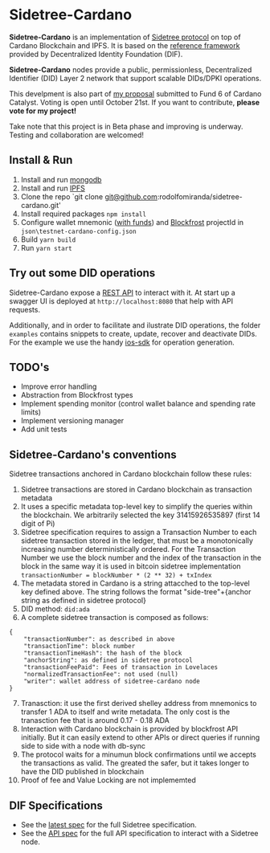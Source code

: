 # Sidetree-Cardano

**Sidetree-Cardano** is an implementation of [Sidetree protocol](https://identity.foundation/sidetree/spec/) on top of Cardano Blockchain and IPFS. It is based on the [reference framework](https://github.com/decentralized-identity/sidetree) provided by Decentralized Identity Foundation (DIF).

**Sidetree-Cardano** nodes provide a public, permissionless, Decentralized Identifier (DID) Layer 2 network that support scalable DIDs/DPKI operations.

This develpment is also part of [my proposal](https://cardano.ideascale.com/a/dtd/Interoperability-as-growth-driver/368705-48088) submitted to Fund 6 of Cardano Catalyst. Voting is open until October 21st. If you want to contribute, **please vote for my project!**

Take note that this project is in Beta phase and improving is underway. Testing and collaboration are welcomed!

## Install & Run
1. Install and run [mongodb](https://www.mongodb.com/try/download/community)
2. Install and run [IPFS](https://docs.ipfs.io/install/)
3. Clone the repo `git clone git@github.com:rodolfomiranda/sidetree-cardano.git'
4. Install required packages `npm install`
5. Configure wallet mnemonic ([with funds](https://testnets.cardano.org/en/testnets/cardano/tools/faucet/)) and [Blockfrost](https://blockfrost.io) projectId in `json\testnet-cardano-config.json`
6. Build `yarn build`
7. Run `yarn start`

## Try out some DID operations
Sidetree-Cardano expose a [REST API](https://identity.foundation/sidetree/api/) to interact with it. At start up a swagger UI is deployed at `http://localhost:8080` that help with API requests. 

Additionally, and in order to facilitate and ilustrate DID operations, the folder `examples` contains snippets to create, update, recover and deactivate DIDs. For the example we use the handy [ios-sdk](https://github.com/decentralized-identity/ion-sdk) for operation generation.

## TODO's
* Improve error handling
* Abstraction from Blockfrost types
* Implement spending monitor (control wallet balance and spending rate limits)
* Implement versioning manager
* Add unit tests

## Sidetree-Cardano's conventions
Sidetree transactions anchored in Cardano blockchain follow these rules:
1. Sidetree transactions are stored in Cardano blockchain as transaction metadata
2. It uses a specific metadata top-level key to simplify the queries within the blockchain. We arbitrarily selected the key 31415926535897 (first 14 digit of Pi)
3. Sidetree specification requires to assign a Transaction Number to each sidetree transaction stored in the ledger, that must be a monotonically increasing number deterministically ordered. For the Transaction Number we use the block number and the index of the transaction in the block in the same way it is used in bitcoin sidetree implementation `transactionNumber = blockNumber * (2 ** 32) + txIndex`
4. The metadata stored in Cardano is a string attacched to the top-level key defined above. The string follows the format "side-tree"+{anchor string as defined in sidetree protocol}
5. DID method: `did:ada`
6. A complete sidetree transaction is composed as follows:
```
{
    "transactionNumber": as described in above
    "transactionTime": block number
    "transactionTimeHash": the hash of the block
    "anchorString": as defined in sidetree protocol
    "transactionFeePaid": Fees of transaction in Lovelaces
    "normalizedTransactionFee": not used (null)
    "writer": wallet address of sidetree-cardano node
}
```
7. Tranasction: it use the first derived shelley address from mnemonics to transfer 1 ADA to itself and write metadata. The only cost is the tranasction fee that is around 0.17 - 0.18 ADA
8. Interaction with Cardano blockchain is provided by blockfrost API initially. But it can easily extend to other APIs or direct queries if running side to side with a node with db-sync
9. The protocol waits for a minumun block confirmations until we accepts the transactions as valid. The greated the safer, but it takes longer to have the DID published in blockchain
10. Proof of fee and Value Locking are not implememted
## DIF Specifications

* See the [latest spec](https://identity.foundation/sidetree/spec/) for the full Sidetree specification.
* See the [API spec](https://identity.foundation/sidetree/api/) for the full API specification to interact with a Sidetree node.

